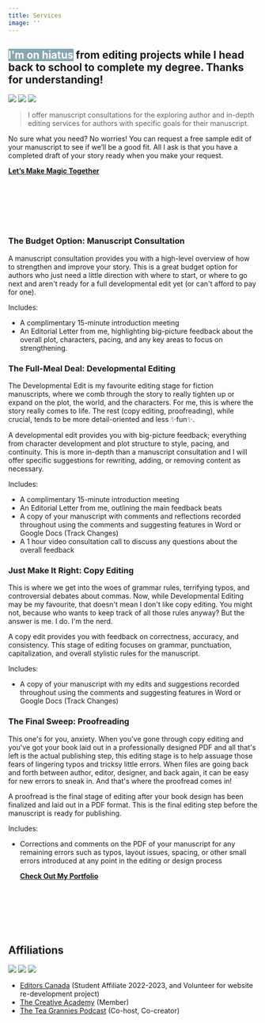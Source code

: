 ```yaml
---
title: Services
image: ''
---
```


## <mark style="background-color: #87a6b1; color: #ffffff;">I'm on hiatus</mark> from editing projects while I head back to school to complete my degree. Thanks for understanding!

<div class="gallery-box">
  <div class="gallery">
    <img src="/images/through-fire-and-ruin.jpg" loading="lazy">
    <img src="/images/writing-sample.jpg" loading="lazy">
    <img src="/images/shadow-light-palette.jpg" loading="lazy">
  </div>
</div>

> I offer manuscript consultations for the exploring author and in-depth editing services for authors with specific goals for their manuscript.

No sure what you need? No worries! You can request a free sample edit of your manuscript to see if we’ll be a good fit. All I ask is that you have a completed draft of your story ready when you make your request.

  <div class="section__navigation" style="padding-top: 0; padding-bottom: 100px;">
    <a href="/contact" class="button button--primary section-button"><b>Let’s Make Magic Together</b></a>
  </div>

### The Budget Option: Manuscript Consultation
A manuscript consultation provides you with a high-level overview of how to strengthen and improve your story. This is a great budget option for authors who just need a little direction with where to start, or where to go next and aren't ready for a full developmental edit yet (or can't afford to pay for one).

Includes:
- A complimentary 15-minute introduction meeting 
- An Editorial Letter from me, highlighting big-picture feedback about the overall plot, characters, pacing, and any key areas to focus on strengthening.

### The Full-Meal Deal: Developmental Editing
The Developmental Edit is my favourite editing stage for fiction manuscripts, where we comb through the story to really tighten up or expand on the plot, the world, and the characters. For me, this is where the story really comes to life. The rest (copy editing, proofreading), while crucial, tends to be more detail-oriented and less ✨fun✨.

A developmental edit provides you with big-picture feedback; everything from character development and plot structure to style, pacing, and continuity. This is more in-depth than a manuscript consultation and I will offer specific suggestions for rewriting, adding, or removing content as necessary.

Includes:
- A complimentary 15-minute introduction meeting 
- An Editorial Letter from me, outlining the main feedback beats
- A copy of your manuscript with comments and reflections recorded throughout using the comments and suggesting features in Word or Google Docs (Track Changes)
- A 1 hour video consultation call to discuss any questions about the overall feedback 

### Just Make It Right: Copy Editing
This is where we get into the woes of grammar rules, terrifying typos, and controversial debates about commas. Now, while Developmental Editing may be my favourite, that doesn't mean I don't like copy editing. You might not, because who wants to keep track of all those rules anyway? But the answer is me. I do. I'm the nerd.

A copy edit provides you with feedback on correctness, accuracy, and consistency. This stage of editing focuses on grammar, punctuation, capitalization, and overall stylistic rules for the manuscript.

Includes:
- A copy of your manuscript with my edits and suggestions recorded throughout using the comments and suggesting features in Word or Google Docs (Track Changes)

### The Final Sweep: Proofreading
This one's for you, anxiety. When you've gone through copy editing and you've got your book laid out in a professionally designed PDF and all that's left is the actual publishing step, this editing stage is to help assuage those fears of lingering typos and tricksy little errors. When files are going back and forth between author, editor, designer, and back again, it can be easy for new errors to sneak in. And that's where the proofread comes in!

A proofread is the final stage of editing after your book design has been finalized and laid out in a PDF format. This is the final editing step before the manuscript is ready for publishing.

Includes:
- Corrections and comments on the PDF of your manuscript for any remaining errors such as typos, layout issues, spacing, or other small errors introduced at any point in the editing or design process

  <div class="section__navigation" style="padding-top: 0; padding-bottom: 100px;">
    <a href="/projects/editing-portfolio/" class="button button--primary section-button"><b>Check Out My Portfolio</b></a>
  </div>

## Affiliations

<div class="gallery-box">
  <div class="gallery">
    <img src="/images/editors-canada-affiliate.jpg" loading="lazy">
    <img src="/images/TCA-affiliate.jpg" loading="lazy">
    <img src="/images/the-tea-grannies-podcast.jpg" loading="lazy">
  </div>
</div>

- [Editors Canada](https://www.editors.ca/) (Student Affiliate 2022-2023, and Volunteer for website re-development project)
- [The Creative Academy](https://creativeacademyforwriters.com/) (Member)
- [The Tea Grannies Podcast](https://shows.acast.com/the-tea-grannies) (Co-host, Co-creator)